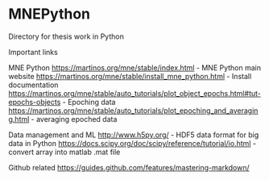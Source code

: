 # MNEPython
Directory for thesis work in Python

Important links

MNE Python
https://martinos.org/mne/stable/index.html - MNE Python main website
https://martinos.org/mne/stable/install_mne_python.html - Install documentation
https://martinos.org/mne/stable/auto_tutorials/plot_object_epochs.html#tut-epochs-objects - Epoching data
https://martinos.org/mne/stable/auto_tutorials/plot_epoching_and_averaging.html - averaging epoched data

Data management and ML
http://www.h5py.org/ - HDF5 data format for big data in Python
https://docs.scipy.org/doc/scipy/reference/tutorial/io.html - convert array into matlab .mat file


Github related
https://guides.github.com/features/mastering-markdown/